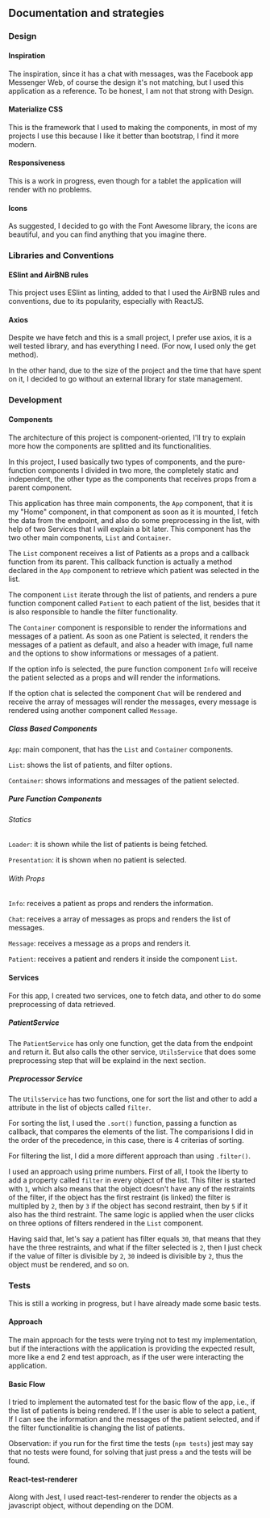 ## Documentation and strategies

### Design

#### Inspiration

The inspiration, since it has a chat with messages, was the Facebook app Messenger Web, of course the design it's not matching, but I used this application as a reference. To be honest, I am not that strong with Design.

#### Materialize CSS

This is the framework that I used to making the components, in most of my projects I use this because I like it better than bootstrap, I find it more modern.

#### Responsiveness

This is a work in progress, even though for a tablet the application will render with no problems.

#### Icons

As suggested, I decided to go with the Font Awesome library, the icons are beautiful, and you can find anything that you imagine there.

### Libraries and Conventions

#### ESlint and AirBNB rules

This project uses ESlint as linting, added to that I used the AirBNB rules and conventions, due to its popularity, especially with ReactJS.

#### Axios

Despite we have fetch and this is a small project, I prefer use axios, it is a well tested library, and has everything I need. (For now, I used only the get method).

In the other hand, due to the size of the project and the time that have spent on it, I decided to go without an external library for state management.

### Development

#### Components

The architecture of this project is component-oriented, I'll try to explain more how the components are splitted and its functionalities.

In this project, I used basically two types of components, and the pure-function components I divided in two more, the completely static and independent, the other type as the components that receives props from a parent component.

This application has three main components, the `App` component, that it is my "Home" component, in that component as soon as it is mounted, I fetch the data from the endpoint, and also do some preprocessing in the list, with help of two Services that I will explain a bit later. This component has the two other main components, `List` and `Container`.

The `List` component receives a list of Patients as a props and a callback function from its parent. This callback function is actually a method declared in the `App` component to retrieve which patient was selected in the list.

The component `List` iterate through the list of patients, and renders a pure function component called `Patient` to each patient of the list, besides that it is also responsible to handle the filter functionality.

The `Container` component is responsible to render the informations and messages of a patient. As soon as one Patient is selected, it renders the messages of a patient as default, and also a header with image, full name and the options to show informations or messages of a patient.

If the option info is selected, the pure function component `Info` will receive the patient selected as a props and will render the informations.

If the option chat is selected the component `Chat` will be rendered and receive the array of messages will render the messages, every message is rendered using another component called `Message`.

##### Class Based Components

`App`: main component, that has the `List` and `Container` components.

`List`: shows the list of patients, and filter options.

`Container`: shows informations and messages of the patient selected.

##### Pure Function Components

###### Statics

`Loader`: it is shown while the list of patients is being fetched.

`Presentation`: it is shown when no patient is selected.

###### With Props

`Info`: receives a patient as props and renders the information.

`Chat`: receives a array of messages as props and renders the list of messages.

`Message`: receives a message as a props and renders it.

`Patient`: receives a patient and renders it inside the component `List`.

#### Services

For this app, I created two services, one to fetch data, and other to do some preprocessing of data retrieved.

##### PatientService

The `PatientService` has only one function, get the data from the endpoint and return it. But also calls the other service, `UtilsService` that does some preprocessing step that will be explaind in the next section.

##### Preprocessor Service

The `UtilsService` has two functions, one for sort the list and other to add a attribute in the list of objects called `filter`.

For sorting the list, I used the `.sort()` function, passing a function as callback, that compares the elements of the list. The comparisions I did in the order of the precedence, in this case, there is 4 criterias of sorting.

For filtering the list, I did a more different approach than using `.filter()`.

I used an approach using prime numbers. First of all, I took the liberty to add a property called `filter` in every object of the list. This filter is started with `1`, which also means that the object doesn't have any of the restraints of the filter, if the object has the first restraint (is linked) the filter is multipled by `2`, then by `3` if the object has second restraint, then by `5` if it also has the third restraint. The same logic is applied when the user clicks on three options of filters rendered in the `List` component.

Having said that, let's say a patient has filter equals `30`, that means that they have the three restraints, and what if the filter selected is `2`, then I just check if the value of filter is divisible by `2`, `30` indeed is divisible by `2`, thus the object must be rendered, and so on.

### Tests

This is still a working in progress, but I have already made some basic tests.

#### Approach

The main approach for the tests were trying not to test my implementation, but if the interactions with the application is providing the expected result, more like a end 2 end test approach, as if the user were interacting the application.

#### Basic Flow

I tried to implement the automated test for the basic flow of the app, i.e., if the list of patients is being rendered. If I the user is able to select a patient, If I can see the information and the messages of the patient selected, and if the filter functionalitie is changing the list of patients.

Observation: if you run for the first time the tests (`npm tests`) jest may say that no tests were found, for solving that just press `a` and the tests will be found.

#### React-test-renderer

Along with Jest, I used react-test-renderer to render the objects as a javascript object, without depending on the DOM.
